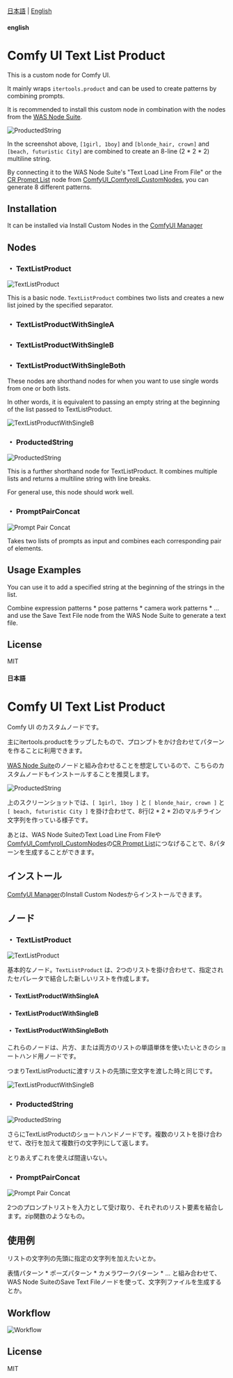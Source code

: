 [日本語](#日本語) | [English](#english)

#### english

# Comfy UI Text List Product

This is a custom node for Comfy UI.

It mainly wraps `itertools.product` and can be used to create patterns by combining prompts.

It is recommended to install this custom node in combination with the nodes from the [WAS Node Suite](https://github.com/WASasquatch/was-node-suite-comfyui).

![ProductedString](<doc/スクリーンショット 2024-06-17 000135.png>)

In the screenshot above, `[1girl, 1boy]` and `[blonde_hair, crown]` and `[beach, futuristic City]` are combined to create an 8-line (2 * 2 * 2) multiline string.

By connecting it to the WAS Node Suite's "Text Load Line From File" or the [CR Prompt List](https://github.com/Suzie1/ComfyUI_Comfyroll_CustomNodes/wiki/List-Nodes#cr-prompt-list) node from [ComfyUI_Comfyroll_CustomNodes](https://github.com/Suzie1/ComfyUI_Comfyroll_CustomNodes), you can generate 8 different patterns.

## Installation

It can be installed via Install Custom Nodes in the [ComfyUI Manager](https://github.com/ltdrdata/ComfyUI-Manager)


## Nodes

### ・ TextListProduct

![TextListProduct](<doc/スクリーンショット 2024-06-21 145008.png>)

This is a basic node. `TextListProduct` combines two lists and creates a new list joined by the specified separator.

### ・ TextListProductWithSingleA 
### ・ TextListProductWithSingleB
### ・ TextListProductWithSingleBoth

These nodes are shorthand nodes for when you want to use single words from one or both lists.

In other words, it is equivalent to passing an empty string at the beginning of the list passed to TextListProduct.

![TextListProductWithSingleB](<doc/スクリーンショット 2024-06-21 151730.png>)

### ・ ProductedString

![ProductedString](<doc/スクリーンショット 2024-06-17 000135.png>)

This is a further shorthand node for TextListProduct. It combines multiple lists and returns a multiline string with line breaks.

For general use, this node should work well.

### ・ PromptPairConcat

![Prompt Pair Concat](doc/workflow_pairconcat.png)

Takes two lists of prompts as input and combines each corresponding pair of elements.


## Usage Examples

You can use it to add a specified string at the beginning of the strings in the list.

Combine expression patterns * pose patterns * camera work patterns * ... and use the Save Text File node from the WAS Node Suite to generate a text file.

## License

MIT


#### 日本語
# Comfy UI Text List Product

Comfy UI のカスタムノードです。

主にitertools.productをラップしたもので、プロンプトをかけ合わせてパターンを作ることに利用できます。

[WAS Node Suite](https://github.com/WASasquatch/was-node-suite-comfyui)のノードと組み合わせることを想定しているので、こちらのカスタムノードもインストールすることを推奨します。

![ProductedString](<doc/スクリーンショット 2024-06-17 000135.png>)

上のスクリーンショットでは、`[ 1girl, 1boy ]` と `[ blonde_hair, crown ]` と `[ beach, futuristic City ]` を掛け合わせて、8行(2 * 2 * 2)のマルチライン文字列を作っている様子です。

あとは、WAS Node SuiteのText Load Line From Fileや[ComfyUI_Comfyroll_CustomNodes](https://github.com/Suzie1/ComfyUI_Comfyroll_CustomNodes)の[CR Prompt List](https://github.com/Suzie1/ComfyUI_Comfyroll_CustomNodes/wiki/List-Nodes#cr-prompt-list)につなげることで、8パターンを生成することができます。
## インストール

[ComfyUI Manager](https://github.com/ltdrdata/ComfyUI-Manager)のInstall Custom Nodesからインストールできます。


## ノード

### ・ TextListProduct

![TextListProduct](<doc/スクリーンショット 2024-06-21 145008.png>)

基本的なノード。`TextListProduct` は、2つのリストを掛け合わせて、指定されたセパレータで結合した新しいリストを作成します。

#### ・ TextListProductWithSingleA 
#### ・ TextListProductWithSingleB 
#### ・ TextListProductWithSingleBoth

これらのノードは、片方、または両方のリストの単語単体を使いたいときのショートハンド用ノードです。

つまりTextListProductに渡すリストの先頭に空文字を渡した時と同じです。

![TextListProductWithSingleB](<doc/スクリーンショット 2024-06-21 151730.png>)

### ・ ProductedString

![ProductedString](<doc/スクリーンショット 2024-06-17 000135.png>)

さらにTextListProductのショートハンドノードです。複数のリストを掛け合わせて、改行を加えて複数行の文字列にして返します。

とりあえずこれを使えば間違いない。

### ・ PromptPairConcat

![Prompt Pair Concat](doc/workflow_pairconcat.png)

2つのプロンプトリストを入力として受け取り、それぞれのリスト要素を結合します。zip関数のようなもの。

## 使用例

リストの文字列の先頭に指定の文字列を加えたいとか。

表情パターン * ポーズパターン * カメラワークパターン * ... と組み合わせて、WAS Node SuiteのSave Text Fileノードを使って、文字列ファイルを生成するとか。

## Workflow

![Workflow](doc/workflow_textlistproduct.png)

## License

MIT
